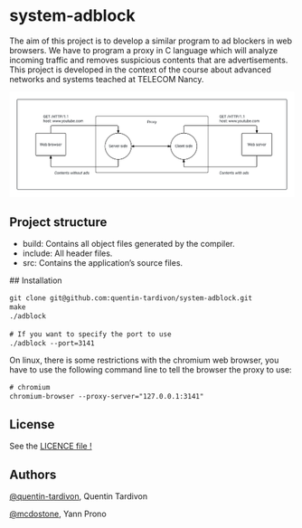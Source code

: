 # system-adblock

The aim of this project is to develop a similar program to ad blockers in web browsers. We have to program a proxy in C language which will analyze incoming traffic and removes suspicious contents that are advertisements. This project is developed in the context of the course about advanced networks and systems teached at TELECOM Nancy.

![Schema of the proxy to implement](doc/schema.png)


## Project structure

- build: Contains all object files generated by the compiler.
- include: All header files.
- src: Contains the application’s source files.


## Installation

    git clone git@github.com:quentin-tardivon/system-adblock.git
    make
    ./adblock

    # If you want to specify the port to use
    ./adblock --port=3141


On linux, there is some restrictions with the chromium web browser, you have to use the following command line to tell the browser the proxy to use:

    # chromium
    chromium-browser --proxy-server="127.0.0.1:3141"


## License

See the [LICENCE file !](https://github.com/quentin-tardivon/system-adblock/blob/master/LICENSE)

## Authors

[@quentin-tardivon](https://github.com/quentin-tardivon), Quentin Tardivon

[@mcdostone](https://github.com/mcdostone), Yann Prono
